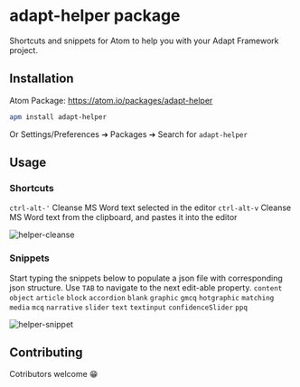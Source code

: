 # adapt-helper package

Shortcuts and snippets for Atom to help you with your Adapt Framework project.

## Installation

Atom Package: https://atom.io/packages/adapt-helper
```bash
apm install adapt-helper
```

Or Settings/Preferences ➔ Packages ➔ Search for `adapt-helper`

## Usage

### Shortcuts

`ctrl-alt-'` Cleanse MS Word text selected in the editor
`ctrl-alt-v` Cleanse MS Word text from the clipboard, and pastes it into the editor

![helper-cleanse](https://cloud.githubusercontent.com/assets/951725/24481759/61596d06-1538-11e7-92b2-13c2dfc9e1b8.gif)

### Snippets

Start typing the snippets below to populate a json file with corresponding json structure. Use `TAB` to navigate to the next edit-able property.
`content object`
`article`
`block`
`accordion`
`blank`
`graphic`
`gmcq`
`hotgraphic`
`matching`
`media`
`mcq`
`narrative`
`slider`
`text`
`textinput`
`confidenceSlider`
`ppq`

![helper-snippet](https://cloud.githubusercontent.com/assets/951725/24481760/61b0718c-1538-11e7-8eb8-28594444bd27.gif)

## Contributing

Cotributors welcome :grin:
